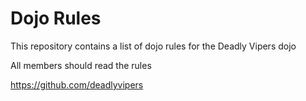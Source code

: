 Dojo Rules
==========

This repository contains a list of dojo rules for the Deadly Vipers dojo



All members should read the rules

https://github.com/deadlyvipers

